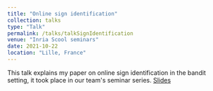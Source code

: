 ```yaml
---
title: "Online sign identification"
collection: talks
type: "Talk"
permalink: /talks/talkSignIdentification
venue: "Inria Scool seminars"
date: 2021-10-22
location: "Lille, France"
---
```


This talk explains my paper on online sign identification in the bandit setting, it took place in our team's seminar series. [Slides](https://redaouhamma.github.io/files/talkSignIdentification)
